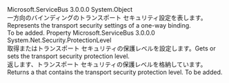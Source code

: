 <Type Name="RelayedOnewayTransportSecurity" FullName="Microsoft.ServiceBus.RelayedOnewayTransportSecurity">
  <TypeSignature Language="C#" Value="public sealed class RelayedOnewayTransportSecurity" />
  <TypeSignature Language="ILAsm" Value=".class public auto ansi sealed beforefieldinit RelayedOnewayTransportSecurity extends System.Object" />
  <TypeSignature Language="DocId" Value="T:Microsoft.ServiceBus.RelayedOnewayTransportSecurity" />
  <TypeSignature Language="VB.NET" Value="Public NotInheritable Class RelayedOnewayTransportSecurity" />
  <TypeSignature Language="F#" Value="type RelayedOnewayTransportSecurity = class" />
  <AssemblyInfo>
    <AssemblyName>Microsoft.ServiceBus</AssemblyName>
    <AssemblyVersion>3.0.0.0</AssemblyVersion>
  </AssemblyInfo>
  <Base>
    <BaseTypeName>System.Object</BaseTypeName>
  </Base>
  <Interfaces />
  <Docs>
    <summary><span data-ttu-id="edb4a-101">一方向のバインディングのトランスポート セキュリティ設定を表します。</span><span class="sxs-lookup"><span data-stu-id="edb4a-101">Represents the transport security settings of a one-way binding.</span></span></summary>
    <remarks>To be added.</remarks>
  </Docs>
  <Members>
    <Member MemberName="ProtectionLevel">
      <MemberSignature Language="C#" Value="public System.Net.Security.ProtectionLevel ProtectionLevel { get; set; }" />
      <MemberSignature Language="ILAsm" Value=".property instance valuetype System.Net.Security.ProtectionLevel ProtectionLevel" />
      <MemberSignature Language="DocId" Value="P:Microsoft.ServiceBus.RelayedOnewayTransportSecurity.ProtectionLevel" />
      <MemberSignature Language="VB.NET" Value="Public Property ProtectionLevel As ProtectionLevel" />
      <MemberSignature Language="F#" Value="member this.ProtectionLevel : System.Net.Security.ProtectionLevel with get, set" Usage="Microsoft.ServiceBus.RelayedOnewayTransportSecurity.ProtectionLevel" />
      <MemberType>Property</MemberType>
      <AssemblyInfo>
        <AssemblyName>Microsoft.ServiceBus</AssemblyName>
        <AssemblyVersion>3.0.0.0</AssemblyVersion>
      </AssemblyInfo>
      <ReturnValue>
        <ReturnType>System.Net.Security.ProtectionLevel</ReturnType>
      </ReturnValue>
      <Docs>
        <summary><span data-ttu-id="edb4a-102">取得またはトランスポート セキュリティの保護レベルを設定します。</span><span class="sxs-lookup"><span data-stu-id="edb4a-102">Gets or sets the transport security protection level.</span></span></summary>
        <value><span data-ttu-id="edb4a-103">返します、<see cref="T:System.Net.Security.ProtectionLevel" />トランスポート セキュリティの保護レベルを格納しています。</span><span class="sxs-lookup"><span data-stu-id="edb4a-103">Returns a <see cref="T:System.Net.Security.ProtectionLevel" /> that contains the transport security protection level.</span></span></value>
        <remarks>To be added.</remarks>
      </Docs>
    </Member>
  </Members>
</Type>